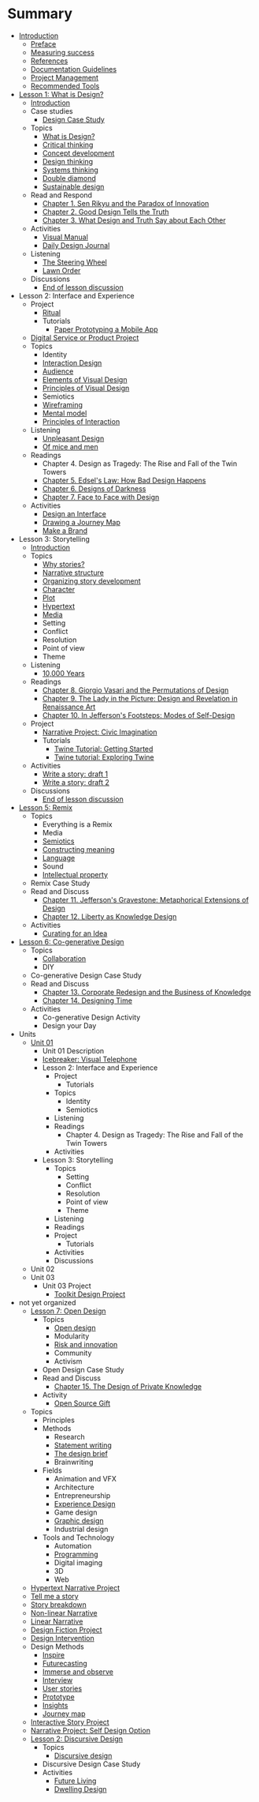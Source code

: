 # Summary

* [Introduction](README.md)
   * [Preface](introduction/preface.md)
   * [Measuring success](introduction/measuring_success.md)
   * [References](introduction/references.md)
   * [Documentation Guidelines](toolkit/documentation_guidelines.md)
   * [Project Management](toolkit/project_management.md)
   * [Recommended Tools](introduction/recommended_tools.md)
* [Lesson 1: What is Design?](lessons/introduction.md)
   * [Introduction](lessons/what-is-design/introduction.md)
   * Case studies
       * [Design Case Study](lessons/what-is-design/design_case_study.md)
   * Topics
       * [What is Design?](topics/what_is_design.md)
       * [Critical thinking](topics/critical_thinking.md)
       * [Concept development](topics/concept_development.md)
       * [Design thinking](topics/design_thinking.md)
       * [Systems thinking](topics/systems_thinking.md)
       * [Double diamond](topics/double_diamond.md)
       * [Sustainable design](topics/sustainable_design.md)
   * Read and Respond
       * [Chapter 1. Sen Rikyu and the Paradox of Innovation](practice/chapter_1_sen_rikyu_and_the_paradox_of_innovation.md)
       * [Chapter 2. Good Design Tells the Truth](practice/good_design_tells_the_truth.md)
       * [Chapter 3. What Design and Truth Say about Each Other](practice/what_design_and_truth_say_about_each_other.md)
   * Activities
       * [Visual Manual](practice/visual_manual.md)
       * [Daily Design Journal](practice/daily_design_journal.md)
   * Listening
       * [The Steering Wheel](listening/the_steering_wheel.md)
       * [Lawn Order](listening/lawn_order.md)
   * Discussions
       * [End of lesson discussion](lessons/what-is-design/end_of_lesson_discussion.md)
* Lesson 2: Interface and Experience
   * Project
       * [Ritual](projects/ritual.md)
       * Tutorials
           * [Paper Prototyping a Mobile App](topics/paper_prototyping_a_mobile_app.md)
   * [Digital Service or Product Project](projects/digital_service_or_product.md)
   * Topics
       * Identity
       * [Interaction Design](topics/interaction_design.md)
       * [Audience](topics/audience.md)
       * [Elements of Visual Design](topics/elements_of_visual_design.md)
       * [Principles of Visual Design](topics/principles_of_visual_design.md)
       * Semiotics
       * [Wireframing](topics/wireframing.md)
       * [Mental model](topics/mental_model.md)
       * [Principles of Interaction](topics/principles_of_interaction.md)
   * Listening
       * [Unpleasant Design](topics/ux_case_study.md)
       * [Of mice and men](listening/of_mice_and_men.md)
   * Readings
       * Chapter 4. Design as Tragedy: The Rise and Fall of the Twin Towers
       * [Chapter 5. Edsel's Law: How Bad Design Happens](practice/edsels_law_how_bad_design_happens.md)
       * [Chapter 6. Designs of Darkness](practice/bad_design.md)
       * [Chapter 7. Face to Face with Design](practice/face_to_face_with_design.md)
   * Activities
       * [Design an Interface](practice/design_an_interface.md)
       * [Drawing a Journey Map](practice/drawing_a_journey_map.md)
       * [Make a Brand](practice/make_a_brand.md)
* Lesson 3: Storytelling
   * [Introduction](lessons/narrative/introduction.md)
   * Topics
       * [Why stories?](topics/narrative.md)
       * [Narrative structure](topics/narrative_structure.md)
       * [Organizing story development](topics/organizing_story_development.md)
       * [Character](topics/character.md)
       * [Plot](topics/plot.md)
       * [Hypertext](topics/hypertext.md)
       * [Media](topics/narrative-media.md)
       * Setting
       * Conflict
       * Resolution
       * Point of view
       * Theme
   * Listening
       * [10,000 Years](lessons/narrative/narrative_case_study.md)
   * Readings
       * [Chapter 8. Giorgio Vasari and the Permutations of Design](practice/giorgio_vasari_and_the_permutations_of_design.md)
       * [Chapter 9. The Lady in the Picture: Design and Revelation in Renaissance Art](practice/the_lady_in_the_picture_design_and_revelation_in_r.md)
       * [Chapter 10. In Jefferson's Footsteps: Modes of Self-Design](practice/in_jeffersons_footsteps_modes_of_self-design.md)
   * Project
       * [Narrative Project: Civic Imagination](projects/narrative_project_social_design_option.md)
       * Tutorials
           * [Twine Tutorial: Getting Started](topics/twine-tutorial-getting-started.md)
           * [Twine tutorial: Exploring Twine](topics/twine_tutorial_exploring_twine.md)
   * Activities
       * [Write a story: draft 1](practice/object_story.md)
       * [Write a story: draft 2](practice/object_story_draft_2.md)
   * Discussions
       * [End of lesson discussion](lessons/narrative/end_of_lesson_discussion.md)
* [Lesson 5: Remix](lessons/remix.md)
   * Topics
       * Everything is a Remix
       * Media
       * [Semiotics](topics/semiotics.md)
       * [Constructing meaning](topics/constructing_meaning.md)
       * [Language](topics/language.md)
       * Sound
       * [Intellectual property](topics/intellectual_property.md)
   * Remix Case Study
   * Read and Discuss
       * [Chapter 11. Jefferson's Gravestone: Metaphorical Extensions of Design](practice/jeffersons_gravestone_metaphorical_extensions_of_d.md)
       * [Chapter 12. Liberty as Knowledge Design](practice/liberty_as_knowledge_design.md)
   * Activities
       * [Curating for an Idea](practice/curating_for_an_idea.md)
* [Lesson 6: Co-generative Design](lessons/co-generative_design.md)
   * Topics
       * [Collaboration](topics/collaboration.md)
       * DIY
   * Co-generative Design Case Study
   * Read and Discuss
       * [Chapter 13. Corporate Redesign and the Business of Knowledge](practice/corporate_redesign_and_the_business_of_knowledge.md)
       * [Chapter 14. Designing Time](practice/designing_time.md)
   * Activities
       * Co-generative Design Activity
       * Design your Day
* Units
   * [Unit 01](toolkit/lessons.md)
       * Unit 01 Description
       * [Icebreaker: Visual Telephone](icebreakers/icebreaker_visual_telephone.md)
       * Lesson 2: Interface and Experience
           * Project
               * Tutorials
           * Topics
               * Identity
               * Semiotics
           * Listening
           * Readings
               * Chapter 4. Design as Tragedy: The Rise and Fall of the Twin Towers
           * Activities
       * Lesson 3: Storytelling
           * Topics
               * Setting
               * Conflict
               * Resolution
               * Point of view
               * Theme
           * Listening
           * Readings
           * Project
               * Tutorials
           * Activities
           * Discussions
   * Unit 02
   * Unit 03
       * Unit 03 Project
           * [Toolkit Design Project](projects/toolkit_design_project.md)
* not yet organized
   * [Lesson 7: Open Design](lessons/open_design.md)
       * Topics
           * [Open design](topics/open_design.md)
           * Modularity
           * [Risk and innovation](topics/risk_and_innovation.md)
           * Community
           * Activism
       * Open Design Case Study
       * Read and Discuss
           * [Chapter 15. The Design of Private Knowledge](practice/the_design_of_private_knowledge.md)
       * Activity
           * [Open Source Gift](practice/open_source_gift.md)
   * Topics
       * Principles
       * Methods
           * Research
           * [Statement writing](topics/statement_writing.md)
           * [The design brief](topics/the_design_brief.md)
           * Brainwriting
       * Fields
           * Animation and VFX
           * Architecture
           * Entrepreneurship
           * [Experience Design](topics/experience_design.md)
           * Game design
           * [Graphic design](topics/graphic_design.md)
           * Industrial design
       * Tools and Technology
           * Automation
           * [Programming](topics/programming.md)
           * Digital imaging
           * 3D
           * Web
   * [Hypertext Narrative Project](projects/hypertext_narrative_project.md)
   * [Tell me a story](practice/tell_me_a_story.md)
   * [Story breakdown](practice/story_breakdown.md)
   * [Non-linear Narrative](practice/non-linear_narrative.md)
   * [Linear Narrative](practice/linear_narrative.md)
   * [Design Fiction Project](projects/design_fiction_project.md)
   * [Design Intervention](practice/design_intervention.md)
   * Design Methods
       * [Inspire](toolkit/inspire.md)
       * [Futurecasting](toolkit/futurecasting.md)
       * [Immerse and observe](toolkit/immerse_and_observe.md)
       * [Interview](toolkit/interview.md)
       * [User stories](toolkit/user_stories.md)
       * [Prototype](toolkit/prototype.md)
       * [Insights](toolkit/insights.md)
       * [Journey map](toolkit/journey_map.md)
   * [Interactive Story Project](projects/interactive_story_project.md)
   * [Narrative Project: Self Design Option](projects/narrative_project_self_design_option.md)
   * [Lesson 2: Discursive Design](lessons/discursive_design.md)
       * Topics
           * [Discursive design](topics/discursive_design.md)
       * Discursive Design Case Study
       * Activities
           * [Future Living](practice/future_living.md)
           * [Dwelling Design](practice/dwelling_design.md)

